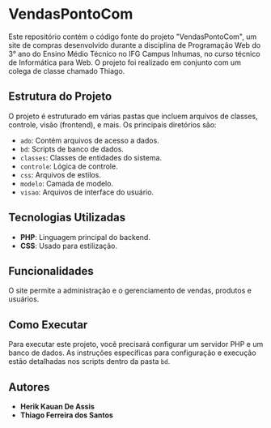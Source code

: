# VendasPontoCom

Este repositório contém o código fonte do projeto "VendasPontoCom", um site de compras desenvolvido durante a disciplina de Programação Web do 3° ano do Ensino Médio Técnico no IFG Campus Inhumas, no curso técnico de Informática para Web. O projeto foi realizado em conjunto com um colega de classe chamado Thiago.

## Estrutura do Projeto

O projeto é estruturado em várias pastas que incluem arquivos de classes, controle, visão (frontend), e mais. Os principais diretórios são:
- `ado`: Contém arquivos de acesso a dados.
- `bd`: Scripts de banco de dados.
- `classes`: Classes de entidades do sistema.
- `controle`: Lógica de controle.
- `css`: Arquivos de estilos.
- `modelo`: Camada de modelo.
- `visao`: Arquivos de interface do usuário.

## Tecnologias Utilizadas

- **PHP**: Linguagem principal do backend.
- **CSS**: Usado para estilização.

## Funcionalidades

O site permite a administração e o gerenciamento de vendas, produtos e usuários.

## Como Executar

Para executar este projeto, você precisará configurar um servidor PHP e um banco de dados. As instruções específicas para configuração e execução estão detalhadas nos scripts dentro da pasta `bd`.

## Autores

- **Herik Kauan De Assis**
- **Thiago Ferreira dos Santos**

